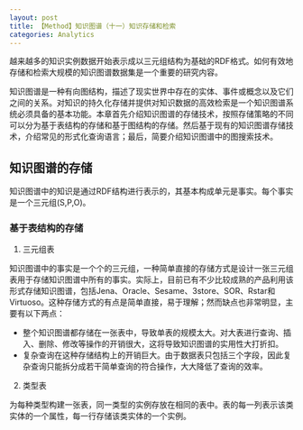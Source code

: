 ```yaml
---
layout: post
title: 【Method】知识图谱（十一）知识存储和检索
categories: Analytics
---
```


越来越多的知识实例数据开始表示成以三元组结构为基础的RDF格式。如何有效地存储和检索大规模的知识图谱数据集是一个重要的研究内容。

知识图谱是一种有向图结构，描述了现实世界中存在的实体、事件或概念以及它们之间的关系。对知识的持久化存储并提供对知识数据的高效检索是一个知识图谱系统必须具备的基本功能。本章首先介绍知识图谱的存储技术，按照存储策略的不同可以分为基于表结构的存储和基于图结构的存储。然后基于现有的知识图谱存储技术，介绍常见的形式化查询语言；最后，简要介绍知识图谱中的图搜索技术。

## 知识图谱的存储

知识图谱中的知识是通过RDF结构进行表示的，其基本构成单元是事实。每个事实是一个三元组(S,P,O)。

### 基于表结构的存储

1. 三元组表

知识图谱中的事实是一个个的三元组，一种简单直接的存储方式是设计一张三元组表用于存储知识图谱中所有的事实。实际上，目前已有不少比较成熟的产品利用该形式存储知识图谱，包括Jena、Oracle、Sesame、3store、SOR、Rstar和Virtuoso。这种存储方式的有点是简单直接，易于理解；然而缺点也非常明显，主要有以下两点：

- 整个知识图谱都存储在一张表中，导致单表的规模太大。对大表进行查询、插入、删除、修改等操作的开销很大，这将导致知识图谱的实用性大打折扣。
- 复杂查询在这种存储结构上的开销巨大。由于数据表只包括三个字段，因此复杂查询只能拆分成若干简单查询的符合操作，大大降低了查询的效率。

2. 类型表

为每种类型构建一张表，同一类型的实例存放在相同的表中。表的每一列表示该类实体的一个属性，每一行存储该类实体的一个实例。